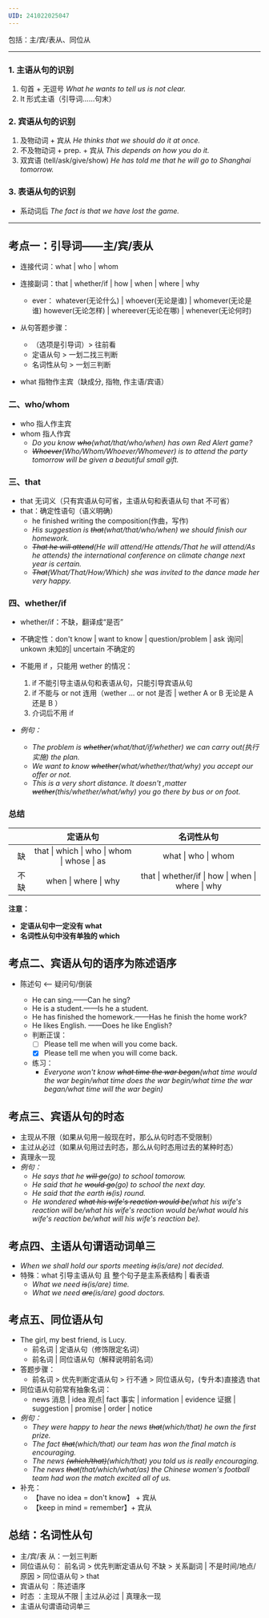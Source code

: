 ```yaml
---
UID: 241022025047
---
```


包括：主/宾/表从、同位从

---

### 1. 主语从句的识别

1. 句首 + 无逗号
	*What he wants to tell us is not clear.*
2. It 形式主语（引导词……句末）

### 2. 宾语从句的识别

1. 及物动词 + 宾从
	*He thinks that we should do it at once.*
2. 不及物动词 + prep. + 宾从
	*This depends on how you do it.*
3. 双宾语 (tell/ask/give/show)
	*He has told me that he will go to Shanghai tomorrow.*

### 3. 表语从句的识别

- 系动词后
	*The fact is that we have lost the game.*

---

## 考点一：引导词——主/宾/表从

- 连接代词：what | who | whom 
- 连接副词：that | whether/if | how | when | where | why
  - ever：
    whatever(无论什么) | whoever(无论是谁) | whomever(无论是谁)
    however(无论怎样) | whereever(无论在哪) | whenever(无论何时)



- 从句答题步骤：
  - （选项是引导词）> 往前看
  - 定语从句 > 一划二找三判断
  - 名词性从句 > 一划三判断




- what 指物作主宾（缺成分, 指物, 作主语/宾语）

### 二、who/whom

- who 指人作主宾
- whom 指人作宾
  - *Do you know ~~who~~(what/that/who/when) has own Red Alert game?*
  - *~~Whoever~~(Who/Whom/Whoever/Whomever) is to attend the party tomorrow will be given a beautiful small gift.*

### 三、that

- that 无词义（只有宾语从句可省，主语从句和表语从句 that 不可省）
- that：确定性语句（语义明确）
  - he finished writing the composition(作曲，写作) 
  - *His suggestion is ~~that~~(what/that/who/when) we should finish our homework.*
  - *~~That he will attend~~(He will attend/He attends/That he will attend/As he attends) the international conference on climate change next year is certain.*
  - *~~That~~(What/That/How/Which) she was invited to the dance made her very happy.*

### 四、whether/if

- whether/if：不缺，翻译成“是否”
- 不确定性：don't know | want to know | question/problem | ask 询问| unkown 未知的| uncertain 不确定的

- 不能用 if ，只能用 wether 的情况：
  1) if 不能引导主语从句和表语从句，只能引导宾语从句
  2) if 不能与 or not 连用（wether ... or not 是否 | wether A or B 无论是 A 还是 B ）
  3) 介词后不用 if

- *例句：*
  - *The  problem is ~~whether~~(what/that/if/whether) we can carry out(执行 实施) the plan.*
  - *We want to know ~~whether~~(what/whether/that/why) you accept our offer or not.*
  - *This is a very short distance. It doesn't ,matter ~~wether~~(this/whether/what/why) you go there by bus or on foot.*

### 总结

|      |                  定语从句                   |                    名词性从句                     |
| ---: | :-----------------------------------------: | :-----------------------------------------------: |
|   缺 | that \| which \| who \| whom \| whose \| as |                what \| who \| whom                |
| 不缺 |            when \| where \| why             | that \| whether/if \| how \| when \| where \| why |

**注意：**

- **定语从句中一定没有 what**
- **名词性从句中没有单独的 which**

## 考点二、宾语从句的语序为陈述语序

- 陈述句 <—— 疑问句/倒装

  - He can sing.——Can he sing?
  - He is a student.——Is he a student.
  - He has finished the homework.——Has he finish the home work?
  - He likes English. ——Does he like English?
  - 判断正误：
    - [ ] Please tell me when will you come back.
    - [x] Please tell me when you will come back.
  - 练习：
    - *Everyone won't know ~~what time the war began~~(what time would the war begin/what time does the war begin/what time the war began/what time will the war begin)*

## 考点三、宾语从句的时态

  - 主现从不限（如果从句用一般现在时，那么从句时态不受限制）
  - 主过从必过（如果从句用过去时态，那么从句时态用过去的某种时态）
  - 真理永一现
  - *例句：*
    - *He says that he ~~will go~~(go) to school tomorow.*
    - *He said that he ~~would go~~(go) to school the next day.*
    - *He said that the earth ~~is~~(is) round.*
    - *He wondered ~~what his wife's reaction would be~~(what his wife's reaction will be/what his wife's reaction would be/what  would his wife's reaction be/what  will his wife's reaction be).*


## 考点四、主语从句谓语动词单三

- *When we shall hold our sports meeting ~~is~~(is/are) not decided.*
- 特殊：what 引导主语从句 且 整个句子是主系表结构 | 看表语
  - *What we need ~~is~~(is/are) time.*
  - *What we need ~~are~~(is/are) good doctors.*

## 考点五、同位语从句

- The girl, my best friend, is Lucy.
  - 前名词 | 定语从句（修饰限定名词）
  - 前名词 | 同位语从句（解释说明前名词）
- 答题步骤：
  - 前名词 > 优先判断定语从句 > 行不通 > 同位语从句，(专升本)直接选 that
- 同位语从句前常有抽象名词：
  - news 消息 | idea 观点| fact 事实 | information | evidence 证据 | suggestion | promise | order | notice
- *例句：*
  - *They were happy to hear the news ~~that~~(which/that) he own the first prize.*
  - *The fact ~~that~~(which/that) our team has won the final match is encouraging.*
  - *The news ~~(which/that)~~(which/that) you told us is really encouraging.*
  - *The news ~~that~~(that/which/what/as) the Chinese women's football team had won the match excited all of us.*  
- 补充：
  - 【have no idea = don't know】 + 宾从
  - 【keep in mind = remember】+ 宾从

## 总结：名词性从句

- 主/宾/表 从：一划三判断
- 同位语从句： 前名词 > 优先判断定语从句 不缺 > 关系副词 | 不是时间/地点/原因 > 同位语从句 > that
- 宾语从句  ：陈述语序
- 时态 ：主现从不限 | 主过从必过 | 真理永一现
- 主语从句谓语动词单三


